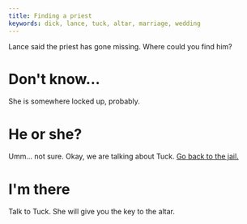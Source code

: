 ```yaml
---
title: Finding a priest
keywords: dick, lance, tuck, altar, marriage, wedding
---
```


Lance said the priest has gone missing. Where could you find him?

# Don't know...
She is somewhere locked up, probably.

# He or she?
Umm... not sure. Okay, we are talking about Tuck. [Go back to the jail.](/070-jail/040-back.md)

# I'm there
Talk to Tuck. She will give you the key to the altar.
